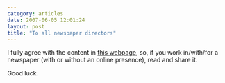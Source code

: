 ```yaml
---
category: articles
date: 2007-06-05 12:01:24
layout: post
title: "To all newspaper directors"
---
```


<p>I fully agree with the content in <a href="http://www.ryansholin.com/2007/06/02/10-obvious-things-about-the-future-of-newspapers-you-need-to-get-through-your-head/">this webpage</a>, so, if you work in/with/for a newspaper (with or without an online presence), read and share it.</p><p>Good luck.</p>
